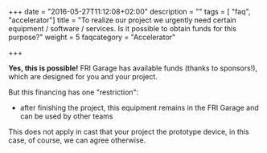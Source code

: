 +++
date = "2016-05-27T11:12:08+02:00"
description = ""
tags = [ "faq", "accelerator"]
title = "To realize our project we urgently need certain equipment / software / services. Is it possible to obtain funds for this purpose?"
weight = 5
faqcategory = "Accelerator"

+++

**Yes, this is possible!** FRI Garage has available funds (thanks to sponsors!), which are designed for you and your project.

But this financing has one "restriction":
- after finishing the project, this equipment remains in the FRI Garage and can be used by other teams

This does not apply in cast that your project the prototype device, in this case, of course, we can agree otherwise.